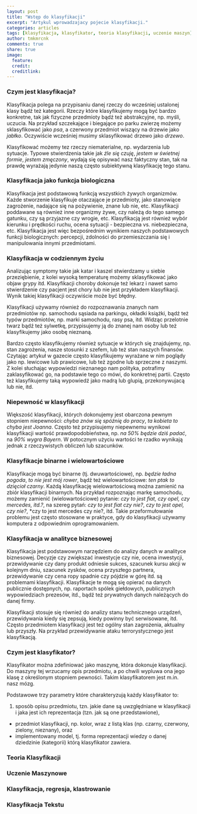```yaml
---
layout: post
title: "Wstęp do klasyfikacji"
excerpt: "Artykul wprowadzajacy pojecie klasyfikacji."
categories: articles
tags: [klasyfikacja, klasyfikator, teoria klasyfikacji, uczenie maszyn]
author: tmkmrcnk
comments: true
share: true
image:
  feature: 
  credit: 
  creditlink:
---
```


### Czym jest klasyfikacja?

Klasyfikacja polega na przypisaniu danej rzeczy do wcześniej ustalonej klasy bądź też kategorii. Rzeczy które klasyfikujemy mogą być bardzo konkretne, tak jak fizyczne przedmioty bądź też abstrakcyjne, np. myśli, uczucia. Na przykład szczekające i biegające po parku zwierzę możemy sklasyfikować jako *psa*, a czerwony przedmiot wiszący na drzewie jako *jabłko*. Oczywiście wcześniej musimy sklasyfikować drzewo jako *drzewo*.

Klasyfikować możemy tez rzeczy niematerialne, np. wydarzenia lub sytuacje. Typowe stwierdzenia takie jak *źle się czuję*, *jestem w świetnej formie*, *jestem zmęczony*, wydają się opisywać nasz faktyczny stan, tak na prawdę wyrażają jedynie naszą często subiektywną klasyfikację tego stanu.

### Klasyfikacja jako funkcja biologiczna

Klasyfikacja jest podstawową funkcją wszystkich żywych organizmów. Każde stworzenie klasyfikuje otaczające je przedmioty,  jako stanowiące zagrożenie, nadające się na pożywienie, znane lub nie, etc. Klasyfikacji poddawane są również inne organizmy żywe, czy należą do tego samego gatunku, czy są przyjazne czy wrogie, etc. Klasyfikacją jest również wybór kierunku i prędkości ruchu, ocena sytuacji - bezpieczna vs. niebezpieczna, etc. Klasyfikacja jest więc bezpośrednim wynikiem naszych podstawowych funkcji biologicznych: percepcji, zdolności do przemieszczania się i manipulowania innymi przedmiotami.

### Klasyfikacja  w codziennym życiu

Analizując symptomy takie jak katar i kaszel stwierdzamy u siebie przeziębienie, z kolei wysoką temperaturę możemy sklasyfikować jako objaw grypy itd. Klasyfikacji choroby dokonuje też lekarz i nawet samo stwierdzenie czy pacjent jest chory lub nie jest przykładem klasyfikacji. Wynik takiej klasyfikacji oczywiście może być błędny.

Klasyfikacji używamy również do rozpoznawania znanych nam przedmiotów np. samochodu sąsiada na parkingu, okładki książki, bądź też typów przedmiotów, np. marki samochodu, rasy psa, itd. Widząc przelotnie twarz bądź też sylwetkę, przypisujemy ją do znanej nam osoby lub też klasyfikujemy jako osobę nieznaną.

Bardzo często klasyfikujemy również sytuacje w których się znajdujemy, np. stan zagrożenia, nasze stosunki z szefem, lub też stan naszych finansów. Czytając artykuł w gazecie często klasyfikujemy wyrażane w nim poglądy jako np. lewicowe lub prawicowe, lub też zgodne lub sprzeczne z naszymi. Z kolei słuchając wypowiedzi nieznanego nam polityka, potrafimy zaklasyfikować go, na podstawie tego co mówi, do konkretnej partii. Często też klasyfikujemy taką wypowiedź jako madrą lub glupią, przekonywujacą lub nie, itd.

### Niepewność w klasyfikacji

Większość klasyfikacji, których dokonujemy jest obarczona pewnym stopniem niepewności: *chyba znów się spóźnię do pracy*, *ta kobieta to chyba jest Joanna*. Często też przypisujemy niepewnemu wynikowi klasyfikacji wartość prawdopodobieństwa, np. *na 50% będzie dziś padać*, na *90% wygra Bayern*. W potocznym użyciu wartości te rzadko wynikają jednak z rzeczywistych obliczeń lub szacunków.

### Klasyfikacje binarne i wielowartościowe

Klasyfikacje mogą być binarne (tj. dwuwartościowe), np. *będzie ładna pogoda*, *to nie jest mój rower*, bądź też wielowartościowe: *ten ptak to dzięcioł czarny*. Każdą klasyfikację wielowartościową można zamienić na zbiór klasyfikacji binarnych. Na przykład rozpoznając markę samochodu, możemy zamienić (wielowartościowe) pytanie: *czy to jest fiat, czy opel, czy mercedes, itd.?*, na szereg pytań: *czy to jest fiat czy nie?*, *czy to jest opel, czy nie?*, *czy to jest mercedes czy nie?, itd. Takie przeformułowanie problemu jest często stosowane w praktyce, gdy do klasyfikacji używamy komputera z odpowiednim oprogramowaniem.

### Klasyfikacja w analityce biznesowej

Klasyfikacja jest podstawowym narzędziem do analizy danych w analityce biznesowej. Decyzje czy zwiększać inwestycje czy nie, ocena inwestycji, przewidywanie czy dany produkt odniesie sukces, szacunek kursu akcji w kolejnym dniu, szacunek zysków, ocena przyszłego partnera, przewidywanie czy cena ropy spadnie czy pójdzie w górę itd. są problemami klasyfikacji. Klasyfikacje te mogą się opierać na danych publicznie dostępnych, np. raportach spólek giełdowych, publicznych wypowiedziach prezesów, itd., bądź też prywatnych danych należących do danej firmy.

Klasyfikacji stosuje się również do analizy stanu technicznego urządzeń, przewidywania kiedy się zepsują, kiedy powinny być serwisowane, itd. Często przedmiotem klasyfikacji jest też ogólny stan zagrożenia, aktualny lub przyszły. Na przykład przewidywanie ataku terrorystycznego jest klasyfikacją.

### Czym jest klasyfikator?

Klasyfikator można zdefiniować jako maszynę, która dokonuje klasyfikacji.  Do maszyny tej wrzucamy opis przedmiotu, a po chwili wypluwa ona jego klasę z określonym stopniem pewności. Takim klasyfikatorem jest m.in. nasz mózg.

Podstawowe trzy parametry które charakteryzują każdy klasyfikator to:

1. sposób opisu przedmiotu, tzn. jakie dane są uwzględniane w klasyfikacji i jaka jest ich reprezentacja (tzn. jak są one przedstawione),
+ przedmiot klasyfikacji, np. kolor, wraz  z listą klas (np. czarny, czerwony, zielony, nieznany), oraz
+ implementowany model, tj. forma reprezentacji wiedzy o danej dziedzinie (kategorii) którą klasyfikator zawiera.

### Teoria Klasyfikacji

### Uczenie Maszynowe

### Klasyfikacja, regresja, klastrowanie

### Klasyfikacja Tekstu


 
